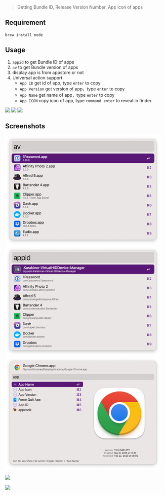 > Getting Bundle ID, Release Version Number, App icon of apps

## Requirement

`brew install node`

## Usage

1. `appid` to get Bundle ID of apps
2. `av` to get Bundle version of apps
3. display app is from appstore or not
4. Universal action support
	- `App ID` get id of app, type `enter` to copy
	- `App Version` get version of app，type `enter` to copy
    - `App Name` get name of app，type `enter` to copy
    - `App ICON` copy icon of app, type `command enter` to reveal in finder.



![](https://img.shields.io/badge/version-v1.11-green?style=for-the-badge)
[![](https://img.shields.io/badge/download-click-blue?style=for-the-badge)](https://github.com/alanhg/alfred-workflows/raw/master/appid/AppID.alfredworkflow)
[![](https://img.shields.io/badge/Install%20In%20Alfred-8A2BE2?style=for-the-badge)](https://alfred.app/workflows/alanhe/appid/install/)



<!-- more -->
## Screenshots
![](./screenshot1.png)
![](./screenshot2.png)
![](./screenshot3.png)

![](./appid.gif)

![](./appid_2.gif)
